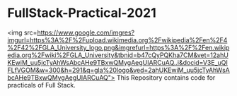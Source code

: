 # FullStack-Practical-2021
<img src=https://www.google.com/imgres?imgurl=https%3A%2F%2Fupload.wikimedia.org%2Fwikipedia%2Fen%2F4%2F42%2FGLA_University_logo.png&imgrefurl=https%3A%2F%2Fen.wikipedia.org%2Fwiki%2FGLA_University&tbnid=b47cQyPQKha7CM&vet=12ahUKEwiM_uu5jcTyAhWsAbcAHe9TBxwQMygAegUIARCuAQ..i&docid=V3E_uQIFLfVGOM&w=300&h=291&q=gla%20logo&ved=2ahUKEwiM_uu5jcTyAhWsAbcAHe9TBxwQMygAegUIARCuAQ">
This Repository contains code for practicals of Full Stack. 
